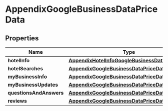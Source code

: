 

# AppendixGoogleBusinessDataPriceData


## Properties

| Name | Type | Description | Notes |
|------------ | ------------- | ------------- | -------------|
|**hotelInfo** | [**AppendixHotelInfoGoogleBusinessDataPriceData**](AppendixHotelInfoGoogleBusinessDataPriceData.md) |  |  [optional] |
|**hotelSearches** | [**AppendixGoogleBusinessDataPriceDataInfo**](AppendixGoogleBusinessDataPriceDataInfo.md) |  |  [optional] |
|**myBusinessInfo** | [**AppendixGoogleBusinessDataPriceDataInfo**](AppendixGoogleBusinessDataPriceDataInfo.md) |  |  [optional] |
|**myBusinessUpdates** | [**AppendixGoogleBusinessDataPriceDataInfo**](AppendixGoogleBusinessDataPriceDataInfo.md) |  |  [optional] |
|**questionsAndAnswers** | [**AppendixGoogleBusinessDataPriceDataInfo**](AppendixGoogleBusinessDataPriceDataInfo.md) |  |  [optional] |
|**reviews** | [**AppendixGoogleBusinessDataPriceDataInfo**](AppendixGoogleBusinessDataPriceDataInfo.md) |  |  [optional] |



